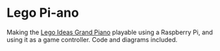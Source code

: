 # Lego Pi-ano
Making the [Lego Ideas Grand Piano](https://www.lego.com/en-us/product/grand-piano-21323) playable using a Raspberry Pi, and using it as a game controller. Code and diagrams included.
